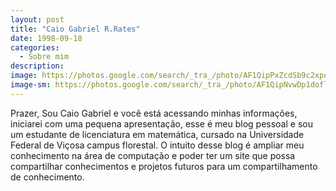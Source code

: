 ```yaml
---
layout: post
title: "Caio Gabriel R.Rates"
date: 1998-09-18
categories:
  - Sobre mim
description:
image: https://photos.google.com/search/_tra_/photo/AF1QipPxZcdSb9c2xpqdizfQabsQu7xexQE8J_ShAqmO
image-sm: https://photos.google.com/search/_tra_/photo/AF1QipNvwDp1doflklamSFr3jrvK0m9L66LexpW8xxBi
---
```

Prazer, Sou Caio Gabriel e você está acessando minhas informações, iniciarei com uma pequena apresentação, esse é meu blog pessoal e sou um estudante de licenciatura em matemática, cursado na Universidade Federal de Viçosa campus florestal. O intuito desse blog é ampliar meu conhecimento na área de computação e poder ter um site que possa compartilhar conhecimentos e projetos futuros para um compartilhamento de conhecimento.